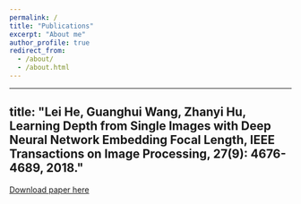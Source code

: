 ```yaml
---
permalink: /
title: "Publications"
excerpt: "About me"
author_profile: true
redirect_from: 
  - /about/
  - /about.html
---
```


---
title: "Lei He, Guanghui Wang, Zhanyi Hu, Learning Depth from Single Images with Deep Neural Network Embedding Focal Length, IEEE Transactions on Image Processing, 27(9): 4676-4689, 2018."
---
[Download paper here](https://arxiv.org/abs/1803.10039)
